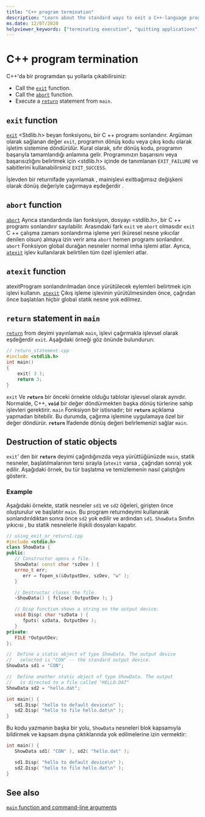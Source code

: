 ```yaml
---
title: "C++ program termination"
description: "Learn about the standard ways to exit a C++-language program."
ms.date: 12/07/2020
helpviewer_keywords: ["terminating execution", "quitting applications", "exiting applications", "programs [C++], terminating"]
---
```

# C++ program termination

C++'da bir programdan şu yollarla çıkabilirsiniz:

- Call the [`exit`](../cpp/c-language/c-runtime-library/reference/exit-exit-exit.md) function.
- Call the [`abort`](../cpp/c-language/c-runtime-library/reference/abort.md) function.
- Execute a [`return`](return-statement-cpp.md) statement from `main`.

## `exit` function

[`exit`](../c-runtime-library/reference/exit-exit-exit.md) \<Stdlib.h> beyan fonksiyonu, bir C ++ programı sonlandırır. Argüman olarak sağlanan değer `exit`, programın dönüş kodu veya çıkış kodu olarak işletim sistemine döndürülür. Kural olarak, sıfır dönüş kodu, programın başarıyla tamamlandığı anlamına gelir. Programınızın başarısını veya başarısızlığını belirtmek için \<stdlib.h> içinde de tanımlanan `EXIT_FAILURE` ve sabitlerini kullanabilirsiniz `EXIT_SUCCESS`.

İşlevden bir returnifade yayınlamak , mainişlevi exitbağımsız değişkeni olarak dönüş değeriyle çağırmaya eşdeğerdir .

## `abort` function

[`abort`](../c-runtime-library/reference/abort.md) Ayrıca standardında ilan fonksiyon, dosyayı <stdlib.h>, bir C ++ programı sonlandırır sayılabilir. Arasındaki fark `exit` ve `abort` olmasıdır `exit` C ++ çalışma zamanı sonlandırma işleme yeri (küresel nesne yıkıcılar denilen olsun) almaya izin verir ama `abort` hemen programı sonlandırır. `abort` Fonksiyon global durağan nesneler normal imha işlemi atlar. Ayrıca, [`atexit`](../c-runtime-library/reference/atexit.md) işlev kullanılarak belirtilen tüm özel işlemleri atlar.

## `atexit` function

atexitProgram sonlandırılmadan önce yürütülecek eylemleri belirtmek için işlevi kullanın.  [`atexit`](../c-runtime-library/reference/atexit.md) Çıkış işleme işlevinin yürütülmesinden önce, çağrıdan önce başlatılan hiçbir global statik nesne yok edilmez.

## `return` statement in `main`

[`return`](return-statement-cpp.md) from deyimi yayınlamak `main`, işlevi çağırmakla işlevsel olarak eşdeğerdir `exit`. Aşağıdaki örneği göz önünde bulundurun:

```cpp
// return_statement.cpp
#include <stdlib.h>
int main()
{
    exit( 3 );
    return 3;
}
```

`exit` Ve **`return`** bir önceki örnekte olduğu tablolar işlevsel olarak aynıdır. Normalde, C++, **`void`** bir değer döndürmekten başka dönüş türlerine sahip işlevleri gerektirir. `main` Fonksiyon bir istisnadır; bir **`return`** açıklama yapmadan bitebilir. Bu durumda, çağırma işlemine uygulamaya özel bir değer döndürür. **`return`** İfadende dönüş değeri belirlemenizi sağlar `main`.

## Destruction of static objects

`exit`' den bir **`return`** deyimi çağırdığınızda veya yürüttüğünüzde `main`, statik nesneler, başlatılmalarının tersi sırayla (`atexit` varsa , çağrıdan sonra) yok edilir. Aşağıdaki örnek, bu tür başlatma ve temizlemenin nasıl çalıştığını gösterir.

### Example

Aşağıdaki örnekte, statik nesneler `sd1` ve `sd2` öğeleri, girişten önce oluşturulur ve başlatılır `main`. Bu program returndeyimi kullanarak sonlandırıldıktan sonra önce `sd2` yok edilir ve ardından `sd1`. `ShowData` Sınıfın yıkıcısı , bu statik nesnelerle ilişkili dosyaları kapatır.

```cpp
// using_exit_or_return1.cpp
#include <stdio.h>
class ShowData {
public:
   // Constructor opens a file.
   ShowData( const char *szDev ) {
   errno_t err;
      err = fopen_s(&OutputDev, szDev, "w" );
   }

   // Destructor closes the file.
   ~ShowData() { fclose( OutputDev ); }

   // Disp function shows a string on the output device.
   void Disp( char *szData ) {
      fputs( szData, OutputDev );
   }
private:
   FILE *OutputDev;
};

//  Define a static object of type ShowData. The output device
//   selected is "CON" -- the standard output device.
ShowData sd1 = "CON";

//  Define another static object of type ShowData. The output
//   is directed to a file called "HELLO.DAT"
ShowData sd2 = "hello.dat";

int main() {
   sd1.Disp( "hello to default device\n" );
   sd2.Disp( "hello to file hello.dat\n" );
}
```

Bu kodu yazmanın başka bir yolu, `ShowData` nesneleri blok kapsamıyla bildirmek ve kapsam dışına çıktıklarında yok edilmelerine izin vermektir:

```cpp
int main() {
   ShowData sd1( "CON" ), sd2( "hello.dat" );

   sd1.Disp( "hello to default device\n" );
   sd2.Disp( "hello to file hello.dat\n" );
}
```

## See also

[`main` function and command-line arguments](main-function-command-line-args.md)
